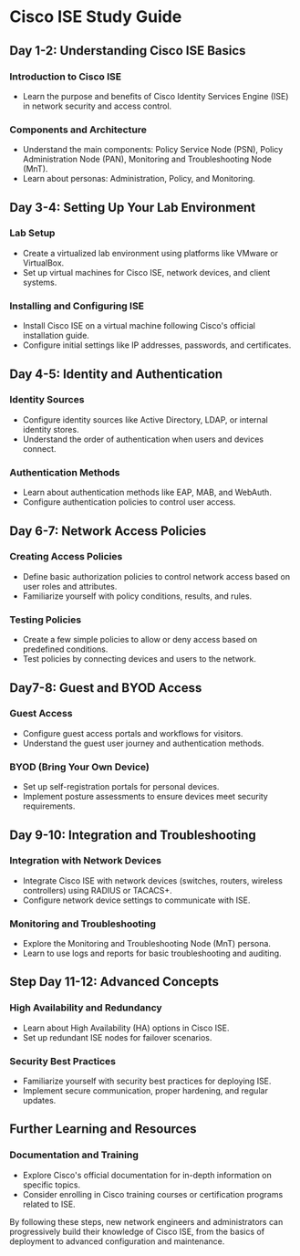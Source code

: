 # Cisco ISE Study Guide

## Day 1-2: Understanding Cisco ISE Basics

### Introduction to Cisco ISE

- Learn the purpose and benefits of Cisco Identity Services Engine (ISE) in network security and access control.

### Components and Architecture

- Understand the main components: Policy Service Node (PSN), Policy Administration Node (PAN), Monitoring and Troubleshooting Node (MnT).
- Learn about personas: Administration, Policy, and Monitoring.

## Day 3-4: Setting Up Your Lab Environment

### Lab Setup

- Create a virtualized lab environment using platforms like VMware or VirtualBox.
- Set up virtual machines for Cisco ISE, network devices, and client systems.

### Installing and Configuring ISE

- Install Cisco ISE on a virtual machine following Cisco's official installation guide.
- Configure initial settings like IP addresses, passwords, and certificates.

## Day 4-5: Identity and Authentication

### Identity Sources

- Configure identity sources like Active Directory, LDAP, or internal identity stores.
- Understand the order of authentication when users and devices connect.

### Authentication Methods

- Learn about authentication methods like EAP, MAB, and WebAuth.
- Configure authentication policies to control user access.

## Day 6-7: Network Access Policies

### Creating Access Policies

- Define basic authorization policies to control network access based on user roles and attributes.
- Familiarize yourself with policy conditions, results, and rules.

### Testing Policies

- Create a few simple policies to allow or deny access based on predefined conditions.
- Test policies by connecting devices and users to the network.

## Day7-8: Guest and BYOD Access

### Guest Access

- Configure guest access portals and workflows for visitors.
- Understand the guest user journey and authentication methods.

### BYOD (Bring Your Own Device)

- Set up self-registration portals for personal devices.
- Implement posture assessments to ensure devices meet security requirements.

## Day 9-10: Integration and Troubleshooting

### Integration with Network Devices

- Integrate Cisco ISE with network devices (switches, routers, wireless controllers) using RADIUS or TACACS+.
- Configure network device settings to communicate with ISE.

### Monitoring and Troubleshooting

- Explore the Monitoring and Troubleshooting Node (MnT) persona.
- Learn to use logs and reports for basic troubleshooting and auditing.

## Step Day 11-12: Advanced Concepts

### High Availability and Redundancy

- Learn about High Availability (HA) options in Cisco ISE.
- Set up redundant ISE nodes for failover scenarios.

### Security Best Practices

- Familiarize yourself with security best practices for deploying ISE.
- Implement secure communication, proper hardening, and regular updates.

## Further Learning and Resources

### Documentation and Training

- Explore Cisco's official documentation for in-depth information on specific topics.
- Consider enrolling in Cisco training courses or certification programs related to ISE.


By following these steps, new network engineers and administrators can progressively build their knowledge of Cisco ISE, from the basics of deployment to advanced configuration and maintenance.
